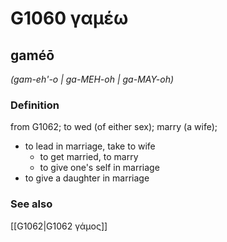 # G1060 γαμέω

## gaméō

_(gam-eh'-o | ga-MEH-oh | ga-MAY-oh)_

### Definition

from G1062; to wed (of either sex); marry (a wife); 

- to lead in marriage, take to wife
  - to get married, to marry
  - to give one's self in marriage
- to give a daughter in marriage

### See also

[[G1062|G1062 γάμος]]
